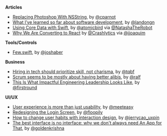 **Articles**

* [Replacing Photoshop With NSString](http://cocoamine.net/blog/2015/03/20/replacing-photoshop-with-nsstring/), by [@cparnot](https://twitter.com/cparnot)
* [What I’ve learned so far about software development](https://medium.com/@landongn/12-years-later-what-i-ve-learned-about-being-a-software-engineer-d6e334d6e8a3), by [@landongn](https://twitter.com/landongn)
* [Using Core Data with Swift](http://www.atomicbird.com/blog/swift-core-data), by [@atomicbird](https://twitter.com/atomicbird) via [@NatashaTheRobot](https://twitter.com/NatashaTheRobot)
* [Why We Are Converting to React](http://www.crashlytics.com/blog/building-user-interfaces-with-react/) by [@Crashlytics](https://twitter.com/crashlytics) via [@jjoaquim](https://twitter.com/jjoaquim)

**Tools/Controls**

* [Few.swift](https://github.com/joshaber/Few.swift), by [@joshaber](https://twitter.com/joshaber)

**Business**

* [Hiring in tech should prioritize skill, not charisma](http://qz.com/362958), by [@tqbf](https://twitter.com/tqbf)
* [Scrum seems to be mostly about having better alibis](http://agileoverflow.com/t/scrum-seems-to-be-mostly-about-having-better-alibis/47), by [@ralf](https://twitter.com/ralf)
* [This Is What Impactful Engineering Leadership Looks Like](http://firstround.com/review/this-is-what-impactful-engineering-leadership-looks-like/), by [@firstround](https://twitter.com/firstround)

**UI/UX**

* [User experience is more than just usability](http://easilyeasy.com/ux-is-more-than-just-usability.html), by [@meeteasy](https://twitter.com/meeteasy)
* [Redesigning the Login Screen](https://www.gosquared.com/blog/login-screen-design-flow), by [@floopily](https://twitter.com/floopily)
* [How to change user habits with interaction design](http://thenextweb.com/dd/2015/03/11/how-to-change-user-habits-with-interaction-design/), by [@jerrycao_uxpin](https://twitter.com/jerrycao_uxpin)
* [The best interface is no interface: why we don't always need An App for That](http://www.theverge.com/2015/3/17/8103593/golden-krishna-best-interface-is-no-interface-excerpt), by [@goldenkrishna](https://twitter.com/goldenkrishna)
